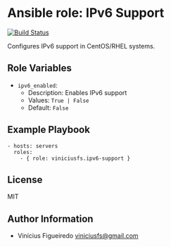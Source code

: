 # Ansible role: IPv6 Support

[![Build Status](https://travis-ci.org/viniciusfs/ansible-role-ipv6-support.svg?branch=master)](https://travis-ci.org/viniciusfs/ansible-role-ipv6-support)

Configures IPv6 support in CentOS/RHEL systems.


## Role Variables

* `ipv6_enabled`:
    - Description: Enables IPv6 support
    - Values: `True | False`
    - Default: `False`


## Example Playbook

    - hosts: servers
      roles:
        - { role: viniciusfs.ipv6-support }


## License

MIT


## Author Information

* Vinícius Figueiredo <viniciusfs@gmail.com>
